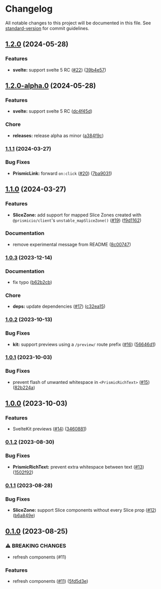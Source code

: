 # Changelog

All notable changes to this project will be documented in this file. See [standard-version](https://github.com/conventional-changelog/standard-version) for commit guidelines.

## [1.2.0](https://github.com/prismicio/prismic-svelte/compare/v1.1.1...v1.2.0) (2024-05-28)


### Features

* **svelte:** support svelte 5 RC ([#22](https://github.com/prismicio/prismic-svelte/issues/22)) ([39b4e57](https://github.com/prismicio/prismic-svelte/commit/39b4e5706db0f53293cc5a0d2414d2c67262b451))

## [1.2.0-alpha.0](https://github.com/prismicio/prismic-svelte/compare/v1.1.1...v1.2.0-alpha.0) (2024-05-28)


### Features

* **svelte:** support svelte 5 RC ([dc4f45d](https://github.com/prismicio/prismic-svelte/commit/dc4f45dc247be475f46bf1e1bdc473b12aa8e6ee))


### Chore

* **releases:** release alpha as minor ([a384f9c](https://github.com/prismicio/prismic-svelte/commit/a384f9cebfda83ffd3d46708dece465fd8de83a6))

### [1.1.1](https://github.com/prismicio/prismic-svelte/compare/v1.1.0...v1.1.1) (2024-03-27)


### Bug Fixes

* **PrismicLink:** forward `on:click` ([#20](https://github.com/prismicio/prismic-svelte/issues/20)) ([7ba9031](https://github.com/prismicio/prismic-svelte/commit/7ba903131c2fc4454da9d560558d3ac448275af6))

## [1.1.0](https://github.com/prismicio/prismic-svelte/compare/v1.0.3...v1.1.0) (2024-03-27)


### Features

* **SliceZone:** add support for mapped Slice Zones created with `@prismicio/client`'s `unstable_mapSliceZone()` ([#19](https://github.com/prismicio/prismic-svelte/issues/19)) ([f9d1162](https://github.com/prismicio/prismic-svelte/commit/f9d116206e0585a58056d8e9f3039134eb42d064))


### Documentation

* remove experimental message from README ([8c00747](https://github.com/prismicio/prismic-svelte/commit/8c00747bc2b34bd15db78cd75aa4cb7c00af785e))

### [1.0.3](https://github.com/prismicio/prismic-svelte/compare/v1.0.2...v1.0.3) (2023-12-14)


### Documentation

* fix typo ([b62b2cb](https://github.com/prismicio/prismic-svelte/commit/b62b2cb35e056567839e5967f26520031e0ff398))


### Chore

* **deps:** update dependencies ([#17](https://github.com/prismicio/prismic-svelte/issues/17)) ([c32ea15](https://github.com/prismicio/prismic-svelte/commit/c32ea151ede14ece69ee809ac0b3476dd772a4fe))

### [1.0.2](https://github.com/prismicio/prismic-svelte/compare/v1.0.1...v1.0.2) (2023-10-13)


### Bug Fixes

* **kit:** support previews using a `/preview/` route prefix ([#16](https://github.com/prismicio/prismic-svelte/issues/16)) ([56646d1](https://github.com/prismicio/prismic-svelte/commit/56646d1178ccd2f6b1eece6a5b6d244edc17b837))

### [1.0.1](https://github.com/prismicio/prismic-svelte/compare/v1.0.0...v1.0.1) (2023-10-03)


### Bug Fixes

* prevent flash of unwanted whitespace in `<PrismicRichText>` ([#15](https://github.com/prismicio/prismic-svelte/issues/15)) ([82b224a](https://github.com/prismicio/prismic-svelte/commit/82b224a184413dfe60c8b78180bae01814c9c55e))

## [1.0.0](https://github.com/prismicio/prismic-svelte/compare/v0.1.2...v1.0.0) (2023-10-03)


### Features

* SvelteKit previews ([#14](https://github.com/prismicio/prismic-svelte/issues/14)) ([3460881](https://github.com/prismicio/prismic-svelte/commit/346088109a53d4021d6d722141069cc3d0107f23))

### [0.1.2](https://github.com/prismicio/prismic-svelte/compare/v0.1.1...v0.1.2) (2023-08-30)


### Bug Fixes

* **PrismicRichText:** prevent extra whitespace between text ([#13](https://github.com/prismicio/prismic-svelte/issues/13)) ([1502f92](https://github.com/prismicio/prismic-svelte/commit/1502f92208ba24766833d6c11fd0a0fc51989c1f))

### [0.1.1](https://github.com/prismicio/prismic-svelte/compare/v0.1.0...v0.1.1) (2023-08-28)


### Bug Fixes

* **SliceZone:** support Slice components without every Slice prop ([#12](https://github.com/prismicio/prismic-svelte/issues/12)) ([b6a849e](https://github.com/prismicio/prismic-svelte/commit/b6a849eea4a389847bbf71bd5917f1e0ab1bbae7))

## [0.1.0](https://github.com/prismicio/prismic-svelte/compare/v0.0.11...v0.1.0) (2023-08-25)


### ⚠ BREAKING CHANGES

* refresh components (#11)

### Features

* refresh components ([#11](https://github.com/prismicio/prismic-svelte/issues/11)) ([5fd5d3e](https://github.com/prismicio/prismic-svelte/commit/5fd5d3e094ae077c963f68707b66e304da0945bb))
